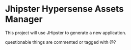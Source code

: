 # Jhipster Hypersense Assets Manager

This project will use JHipster to generate a new application.

questionable things are commented or tagged with @?
